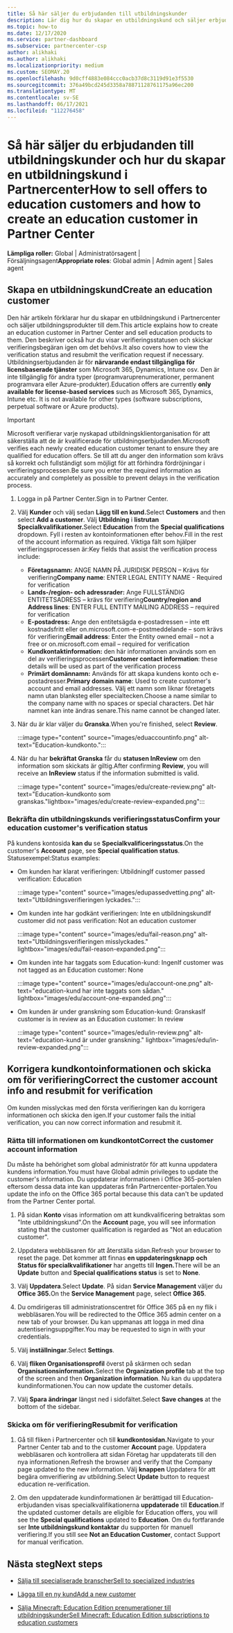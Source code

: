 ```yaml
---
title: Så här säljer du erbjudanden till utbildningskunder
description: Lär dig hur du skapar en utbildningskund och säljer erbjudanden till dem i Partnercenter. Omfattar bekräftelse av verifieringsstatus för utbildningskunden.
ms.topic: how-to
ms.date: 12/17/2020
ms.service: partner-dashboard
ms.subservice: partnercenter-csp
author: alikhaki
ms.author: alikhaki
ms.localizationpriority: medium
ms.custom: SEOMAY.20
ms.openlocfilehash: 9d0cff4883e084ccc0acb37d8c3119d91e3f5530
ms.sourcegitcommit: 376a49bcd245d3358a78871128761175a96ec200
ms.translationtype: MT
ms.contentlocale: sv-SE
ms.lasthandoff: 06/17/2021
ms.locfileid: "112276458"
---
```

# <a name="how-to-sell-offers-to-education-customers-and-how-to-create-an-education-customer-in-partner-center"></a><span data-ttu-id="daa96-104">Så här säljer du erbjudanden till utbildningskunder och hur du skapar en utbildningskund i Partnercenter</span><span class="sxs-lookup"><span data-stu-id="daa96-104">How to sell offers to education customers and how to create an education customer in Partner Center</span></span>

<span data-ttu-id="daa96-105">**Lämpliga roller:** Global | Administratörsagent | Försäljningsagent</span><span class="sxs-lookup"><span data-stu-id="daa96-105">**Appropriate roles**: Global admin | Admin agent | Sales agent</span></span>

## <a name="create-an-education-customer"></a><span data-ttu-id="daa96-106">Skapa en utbildningskund</span><span class="sxs-lookup"><span data-stu-id="daa96-106">Create an education customer</span></span>

<span data-ttu-id="daa96-107">Den här artikeln förklarar hur du skapar en utbildningskund i Partnercenter och säljer utbildningsprodukter till dem.</span><span class="sxs-lookup"><span data-stu-id="daa96-107">This article explains how to create an education customer in Partner Center and sell education products to them.</span></span> <span data-ttu-id="daa96-108">Den beskriver också hur du visar verifieringsstatusen och skickar verifieringsbegäran igen om det behövs.</span><span class="sxs-lookup"><span data-stu-id="daa96-108">It also covers how to view the verification status and resubmit the verification request if necessary.</span></span> <span data-ttu-id="daa96-109">Utbildningserbjudanden är för **närvarande endast tillgängliga för licensbaserade tjänster** som Microsoft 365, Dynamics, Intune osv. Den är inte tillgänglig för andra typer (programvaruprenumerationer, permanent programvara eller Azure-produkter).</span><span class="sxs-lookup"><span data-stu-id="daa96-109">Education offers are currently **only available for license-based services** such as Microsoft 365, Dynamics, Intune etc. It is not available for other types (software subscriptions, perpetual software or Azure products).</span></span>

> [!IMPORTANT]
> <span data-ttu-id="daa96-110">Microsoft verifierar varje nyskapad utbildningsklientorganisation för att säkerställa att de är kvalificerade för utbildningserbjudanden.</span><span class="sxs-lookup"><span data-stu-id="daa96-110">Microsoft verifies each newly created education customer tenant to ensure they are qualified for education offers.</span></span>  <span data-ttu-id="daa96-111">Se till att du anger den information som krävs så korrekt och fullständigt som möjligt för att förhindra fördröjningar i verifieringsprocessen.</span><span class="sxs-lookup"><span data-stu-id="daa96-111">Be sure you enter the required information as accurately and completely as possible to prevent delays in the verification process.</span></span>

1. <span data-ttu-id="daa96-112">Logga in på Partner Center.</span><span class="sxs-lookup"><span data-stu-id="daa96-112">Sign in to Partner Center.</span></span>

2. <span data-ttu-id="daa96-113">Välj **Kunder** och välj sedan **Lägg till en kund.**</span><span class="sxs-lookup"><span data-stu-id="daa96-113">Select **Customers** and then select **Add a customer**.</span></span> <span data-ttu-id="daa96-114">Välj **Utbildning** i **listrutan Specialkvalifikationer.**</span><span class="sxs-lookup"><span data-stu-id="daa96-114">Select **Education** from the **Special qualifications** dropdown.</span></span>  <span data-ttu-id="daa96-115">Fyll i resten av kontoinformationen efter behov.</span><span class="sxs-lookup"><span data-stu-id="daa96-115">Fill in the rest of the account information as required.</span></span>  <span data-ttu-id="daa96-116">Viktiga fält som hjälper verifieringsprocessen är:</span><span class="sxs-lookup"><span data-stu-id="daa96-116">Key fields that assist the verification process include:</span></span>

   - <span data-ttu-id="daa96-117">**Företagsnamn:** ANGE NAMN PÅ JURIDISK PERSON – Krävs för verifiering</span><span class="sxs-lookup"><span data-stu-id="daa96-117">**Company name**: ENTER LEGAL ENTITY NAME - Required for verification</span></span>
   - <span data-ttu-id="daa96-118">**Lands-/region- och adressrader:** Ange FULLSTÄNDIG ENTITETSADRESS – krävs för verifiering</span><span class="sxs-lookup"><span data-stu-id="daa96-118">**Country/region and Address lines**: ENTER FULL ENTITY MAILING ADDRESS – required for verification</span></span>
   - <span data-ttu-id="daa96-119">**E-postadress:** Ange den entitetsägda e-postadressen – inte ett kostnadsfritt eller on.microsoft.com-e-postmeddelande – som krävs för verifiering</span><span class="sxs-lookup"><span data-stu-id="daa96-119">**Email address**:  Enter the Entity owned email – not a free or on.microsoft.com email – required for verification</span></span>
   - <span data-ttu-id="daa96-120">**Kundkontaktinformation:** den här informationen används som en del av verifieringsprocessen</span><span class="sxs-lookup"><span data-stu-id="daa96-120">**Customer contact information**: these details will be used as part of the verification process</span></span>
   - <span data-ttu-id="daa96-121">**Primärt domännamn:** Används för att skapa kundens konto och e-postadresser.</span><span class="sxs-lookup"><span data-stu-id="daa96-121">**Primary domain name**:  Used to create customer's account and email addresses.</span></span>  <span data-ttu-id="daa96-122">Välj ett namn som liknar företagets namn utan blanksteg eller specialtecken.</span><span class="sxs-lookup"><span data-stu-id="daa96-122">Choose a name similar to the company name with no spaces or special characters.</span></span>  <span data-ttu-id="daa96-123">Det här namnet kan inte ändras senare.</span><span class="sxs-lookup"><span data-stu-id="daa96-123">This name cannot be changed later.</span></span>

3. <span data-ttu-id="daa96-124">När du är klar väljer du **Granska**.</span><span class="sxs-lookup"><span data-stu-id="daa96-124">When you're finished, select **Review**.</span></span>

   :::image type="content" source="images/eduaccountinfo.png" alt-text="Education-kundkonto.":::

4. <span data-ttu-id="daa96-126">När du har **bekräftat Granska** får du **statusen InReview** om den information som skickats är giltig.</span><span class="sxs-lookup"><span data-stu-id="daa96-126">After confirming **Review**, you will receive an **InReview** status if the information submitted is valid.</span></span> 

    :::image type="content" source="images/edu/create-review.png" alt-text="Education-kundkonto som granskas."lightbox="images/edu/create-review-expanded.png":::

### <a name="confirm-your-education-customers-verification-status"></a><span data-ttu-id="daa96-128">Bekräfta din utbildningskunds verifieringsstatus</span><span class="sxs-lookup"><span data-stu-id="daa96-128">Confirm your education customer's verification status</span></span>

<span data-ttu-id="daa96-129">På kundens kontosida **kan du** se **Specialkvalificeringsstatus**.</span><span class="sxs-lookup"><span data-stu-id="daa96-129">On the customer's **Account** page, see **Special qualification status**.</span></span>
<span data-ttu-id="daa96-130">Statusexempel:</span><span class="sxs-lookup"><span data-stu-id="daa96-130">Status examples:</span></span>

- <span data-ttu-id="daa96-131">Om kunden har klarat verifieringen: Utbildning</span><span class="sxs-lookup"><span data-stu-id="daa96-131">If customer passed verification:  Education</span></span>

   :::image type="content" source="images/edupassedvetting.png" alt-text="Utbildningsverifieringen lyckades.":::

- <span data-ttu-id="daa96-133">Om kunden inte har godkänt verifieringen: Inte en utbildningskund</span><span class="sxs-lookup"><span data-stu-id="daa96-133">If customer did not pass verification:  Not an education customer</span></span>

   :::image type="content" source="images/edu/fail-reason.png" alt-text="Utbildningsverifieringen misslyckades." lightbox="images/edu/fail-reason-expanded.png":::

- <span data-ttu-id="daa96-135">Om kunden inte har taggats som Education-kund: Ingen</span><span class="sxs-lookup"><span data-stu-id="daa96-135">If customer was not tagged as an Education customer:  None</span></span>

   :::image type="content" source="images/edu/account-one.png" alt-text="education-kund har inte taggats som sådan." lightbox="images/edu/account-one-expanded.png":::

- <span data-ttu-id="daa96-137">Om kunden är under granskning som Education-kund: Granskas</span><span class="sxs-lookup"><span data-stu-id="daa96-137">If customer is in review as an Education customer: In review</span></span>

    :::image type="content" source="images/edu/in-review.png" alt-text="education-kund är under granskning." lightbox="images/edu/in-review-expanded.png":::

## <a name="correct-the-customer-account-info-and-resubmit-for-verification"></a><span data-ttu-id="daa96-139">Korrigera kundkontoinformationen och skicka om för verifiering</span><span class="sxs-lookup"><span data-stu-id="daa96-139">Correct the customer account info and resubmit for verification</span></span>

<span data-ttu-id="daa96-140">Om kunden misslyckas med den första verifieringen kan du korrigera informationen och skicka den igen.</span><span class="sxs-lookup"><span data-stu-id="daa96-140">If your customer fails the initial verification, you can now correct information and resubmit it.</span></span>

### <a name="correct-the-customer-account-information"></a><span data-ttu-id="daa96-141">Rätta till informationen om kundkontot</span><span class="sxs-lookup"><span data-stu-id="daa96-141">Correct the customer account information</span></span>

<span data-ttu-id="daa96-142">Du måste ha behörighet som global administratör för att kunna uppdatera kundens information.</span><span class="sxs-lookup"><span data-stu-id="daa96-142">You must have Global admin privileges to update the customer's information.</span></span> <span data-ttu-id="daa96-143">Du uppdaterar informationen i Office 365-portalen eftersom dessa data inte kan uppdateras från Partnercenter-portalen.</span><span class="sxs-lookup"><span data-stu-id="daa96-143">You update the info on the Office 365 portal because this data can't be updated from the Partner Center portal.</span></span>

1. <span data-ttu-id="daa96-144">På sidan **Konto** visas information om att kundkvalificering betraktas som "Inte utbildningskund".</span><span class="sxs-lookup"><span data-stu-id="daa96-144">On the **Account** page, you will see information stating that the customer qualification is regarded as "Not an education customer".</span></span>

2. <span data-ttu-id="daa96-145">Uppdatera webbläsaren för att återställa sidan.</span><span class="sxs-lookup"><span data-stu-id="daa96-145">Refresh your browser to reset the page.</span></span> <span data-ttu-id="daa96-146">Det kommer att finnas **en uppdateringsknapp** **och Status för specialkvalifikationer** har angetts till **Ingen.**</span><span class="sxs-lookup"><span data-stu-id="daa96-146">There will be an **Update** button and **Special qualifications status** is set to **None**.</span></span>

3. <span data-ttu-id="daa96-147">Välj **Uppdatera**.</span><span class="sxs-lookup"><span data-stu-id="daa96-147">Select **Update**.</span></span> <span data-ttu-id="daa96-148">På sidan **Service Management** väljer du **Office 365.**</span><span class="sxs-lookup"><span data-stu-id="daa96-148">On the **Service Management** page, select **Office 365**.</span></span>

4. <span data-ttu-id="daa96-149">Du omdirigeras till administrationscentret för Office 365 på en ny flik i webbläsaren.</span><span class="sxs-lookup"><span data-stu-id="daa96-149">You will be redirected to the Office 365 admin center on a new tab of your browser.</span></span> <span data-ttu-id="daa96-150">Du kan uppmanas att logga in med dina autentiseringsuppgifter.</span><span class="sxs-lookup"><span data-stu-id="daa96-150">You may be requested to sign in with your credentials.</span></span>

5. <span data-ttu-id="daa96-151">Välj **inställningar**.</span><span class="sxs-lookup"><span data-stu-id="daa96-151">Select **Settings**.</span></span>

6. <span data-ttu-id="daa96-152">Välj **fliken Organisationsprofil** överst på skärmen och sedan **Organisationsinformation.**</span><span class="sxs-lookup"><span data-stu-id="daa96-152">Select the **Organization profile** tab at the top of the screen and then **Organization information**.</span></span> <span data-ttu-id="daa96-153">Nu kan du uppdatera kundinformationen.</span><span class="sxs-lookup"><span data-stu-id="daa96-153">You can now update the customer details.</span></span>

7. <span data-ttu-id="daa96-154">Välj **Spara ändringar** längst ned i sidofältet.</span><span class="sxs-lookup"><span data-stu-id="daa96-154">Select **Save changes** at the bottom of the sidebar.</span></span>  

### <a name="resubmit-for-verification"></a><span data-ttu-id="daa96-155">Skicka om för verifiering</span><span class="sxs-lookup"><span data-stu-id="daa96-155">Resubmit for verification</span></span>

1. <span data-ttu-id="daa96-156">Gå till fliken i Partnercenter och till **kundkontosidan.**</span><span class="sxs-lookup"><span data-stu-id="daa96-156">Navigate to your Partner Center tab and to the customer **Account** page.</span></span> <span data-ttu-id="daa96-157">Uppdatera webbläsaren och kontrollera att sidan Företag har uppdaterats till den nya informationen.</span><span class="sxs-lookup"><span data-stu-id="daa96-157">Refresh the browser and verify that the Company page updated to the new information.</span></span> <span data-ttu-id="daa96-158">Välj **knappen** Uppdatera för att begära omverifiering av utbildning.</span><span class="sxs-lookup"><span data-stu-id="daa96-158">Select **Update** button to request education re-verification.</span></span>

2. <span data-ttu-id="daa96-159">Om den uppdaterade kundinformationen är berättigad till Education-erbjudanden visas specialkvalifikationerna **uppdaterade** till **Education**.</span><span class="sxs-lookup"><span data-stu-id="daa96-159">If the updated customer details are eligible for Education offers, you will see the **Special qualifications** updated to **Education**.</span></span> <span data-ttu-id="daa96-160">Om du fortfarande ser **Inte utbildningskund kontaktar** du supporten för manuell verifiering.</span><span class="sxs-lookup"><span data-stu-id="daa96-160">If you still see **Not an Education Customer**, contact Support for manual verification.</span></span>

## <a name="next-steps"></a><span data-ttu-id="daa96-161">Nästa steg</span><span class="sxs-lookup"><span data-stu-id="daa96-161">Next steps</span></span>

- [<span data-ttu-id="daa96-162">Sälja till specialiserade branscher</span><span class="sxs-lookup"><span data-stu-id="daa96-162">Sell to specialized industries</span></span>](get-special-pricing-for-offers.md)

- [<span data-ttu-id="daa96-163">Lägga till en ny kund</span><span class="sxs-lookup"><span data-stu-id="daa96-163">Add a new customer</span></span>](add-a-new-customer.md)

- [<span data-ttu-id="daa96-164">Sälja Minecraft: Education Edition prenumerationer till utbildningskunder</span><span class="sxs-lookup"><span data-stu-id="daa96-164">Sell Minecraft: Education Edition subscriptions to education customers</span></span>](minecraft-subscriptions.md)
